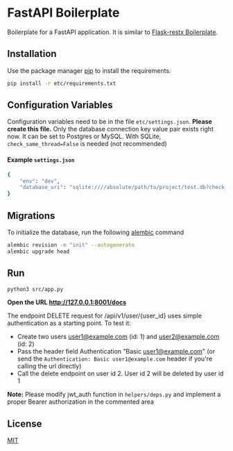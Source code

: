 # FastAPI Boilerplate

Boilerplate for a FastAPI application. It is similar to [Flask-restx Boilerplate](https://github.com/Ikigaisys/Flask-restx-Boilerplate).

## Installation

Use the package manager [pip](https://pip.pypa.io/en/stable/) to install the requirements.

```bash
pip install -r etc/requirements.txt
```

## Configuration Variables

Configuration variables need to be in the file `etc/settings.json`. **Please create this file.**
Only the database connection key value pair exists right now.
It can be set to Postgres or MySQL. With SQLite, `check_same_thread=False` is needed (not recommended) 
#### Example `settings.json`
```bash
{
    "env": "dev",
    "database_uri": "sqlite:////absolute/path/to/project/test.db?check_same_thread=False"
}
```

## Migrations
To initialize the database, run the following [alembic](https://alembic.sqlalchemy.org/en/latest/tutorial.html#running-our-first-migration) command

```bash
alembic revision -m "init" --autogenerate
alembic upgrade head
```
## Run

```bash
python3 src/app.py
```
**Open the URL http://127.0.0.1:8001/docs**

The endpoint DELETE request for /api/v1/user/{user_id} uses simple authentication as a starting point. To test it:
- Create two users user1@example.com (id: 1) and  user2@example.com (id: 2)
- Pass the header field Authentication "Basic user1@example.com" (or send the `Authentication: Basic user1@example.com` header if you're calling the url directly)
- Call the delete endpoint on user id 2. User id 2 will be deleted by user id 1

__Note:__ Please modify jwt_auth function in `helpers/deps.py` and implement a proper Bearer authorization in the commented area

## License
[MIT](https://choosealicense.com/licenses/mit/)
